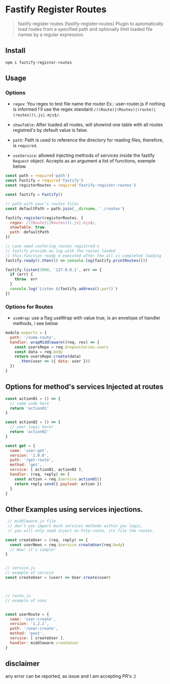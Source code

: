 # Fastify Register Routes
> fastify register routes (fastify-register-routes) Plugin to automatically load routes from a specified path and optionally limit loaded file names by a regular expression.


## Install

`npm i fastify-register-routes `


## Usage

### Options

* `regex`: You regex to test file name the router Ex.: user-router.js
  if nothing is informed I'll use the regex standard `/((Route)|(Routes)|(route)|(routes))\.js|.mjs$/`.

* `showTable`: After loaded all routes, will showind one table
  with all routes registred's by default value is false.

* `path`: Path is used to reference the directory for reading files, therefore, is `required`.

* `useService`: allowed injecting methods of services inside the fastify `Request` object.
  Accepts as an argument a list of functions, exemple below.



```js
const path = require('path')
const Fastify = require('fastify')
const registerRoutes = require('fastify-register-routes')

const fastify = Fastify()

// path with your's routes files
const defaultPath = path.join(__dirname, './routes')

fastify.register(registerRoutes, {
  regex: /((Route)|(Routes))\.js|.mjs$/,
  showTable: true,
  path: defaultPath
})

// case need confering routes registred's
// fastify provide an log with the routes loaded
// this function ready é executed after the all is completed loading
fastify.ready().then(() => console.log(fastify.printRoutes()))

fastify.listen(3000, '127.0.0.1', err => {
  if (err) {
    throw  err
  }
  console.log(`Listen ${fastify.address().port}`)
})

```

### Options for Routes

* `useWrap`: use a flag useWrap with value true, is an envelope of handler methods, i see below


```js
module.exports = {
  path: '/some-route',
  handler: wrapMiddleware((req, res) => {
    const usersRepo = req.$repositories.users
    const data = req.body
    return usersRepo.create(data)
      .then(user => ({ data: user }))
  })
}
```

## Options for method's services Injected at routes

```js
const action01 = () => {
  // same code here
  return 'action01'
}

const action02 = () => {
  // your logic here!
  return 'action02'
}

const get = {
  name: 'user-get',
  version: '1.0.0',
  path: '/get-route',
  method: 'get',
  service: [ action01, action02 ],
  handler: (req, reply) => {
    const action = req.$service.action01()
    return reply.send({ payload: action })
  }
}

```
## Other Examples using services injections.

```js
 // middleware.js file
 // don't you import much services methods within you logic,
 // you will only need inject on http-route, its file the routes.

const createUser = (req, reply) => {
  const userNews = req.$service.createUser(req.body)
  // Wow! it's simple!
}


// service.js
// example of service
const createUser = (user) => User.create(user)



// route.js
// example of uses


const userRoute = {
  name: 'user-create',
  version: '1.2.1',
  path: '/user-create',
  method: 'post',
  service: [ createUser ],
  handler: middleware.createUser
}
```

## disclaimer
any error can be reported, as issue and I am accepting PR's :)
